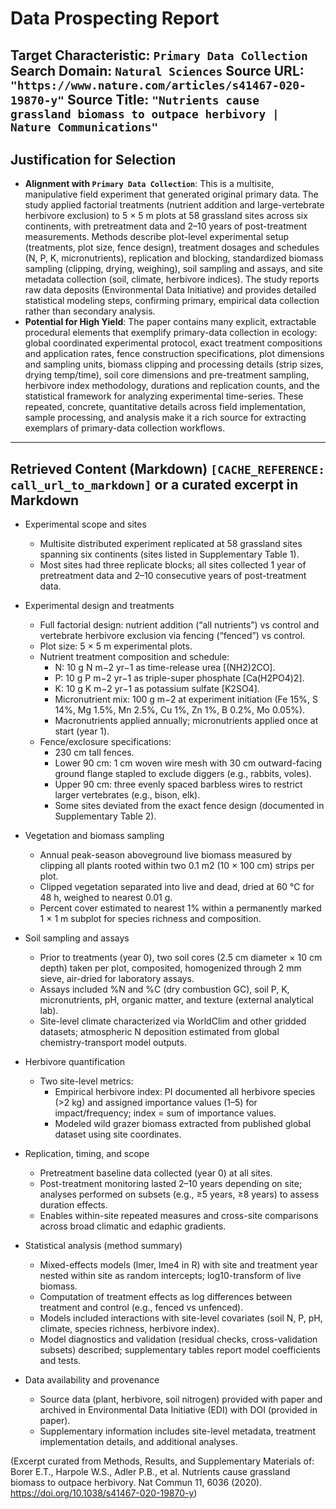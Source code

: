 # Data Prospecting Report
**Target Characteristic**: `Primary Data Collection` **Search Domain**: `Natural Sciences`
**Source URL**: `"https://www.nature.com/articles/s41467-020-19870-y"` **Source Title**: `"Nutrients cause grassland biomass to outpace herbivory | Nature Communications"`
----
## Justification for Selection 
* **Alignment with `Primary Data Collection`**: This is a multisite, manipulative field experiment that generated original primary data. The study applied factorial treatments (nutrient addition and large-vertebrate herbivore exclusion) to 5 × 5 m plots at 58 grassland sites across six continents, with pretreatment data and 2–10 years of post-treatment measurements. Methods describe plot-level experimental setup (treatments, plot size, fence design), treatment dosages and schedules (N, P, K, micronutrients), replication and blocking, standardized biomass sampling (clipping, drying, weighing), soil sampling and assays, and site metadata collection (soil, climate, herbivore indices). The study reports raw data deposits (Environmental Data Initiative) and provides detailed statistical modeling steps, confirming primary, empirical data collection rather than secondary analysis.
* **Potential for High Yield**: The paper contains many explicit, extractable procedural elements that exemplify primary-data collection in ecology: global coordinated experimental protocol, exact treatment compositions and application rates, fence construction specifications, plot dimensions and sampling units, biomass clipping and processing details (strip sizes, drying temp/time), soil core dimensions and pre-treatment sampling, herbivore index methodology, durations and replication counts, and the statistical framework for analyzing experimental time-series. These repeated, concrete, quantitative details across field implementation, sample processing, and analysis make it a rich source for extracting exemplars of primary-data collection workflows.

----
## Retrieved Content (Markdown) `[CACHE_REFERENCE: call_url_to_markdown]` or a curated excerpt in Markdown

- Experimental scope and sites
  - Multisite distributed experiment replicated at 58 grassland sites spanning six continents (sites listed in Supplementary Table 1).
  - Most sites had three replicate blocks; all sites collected 1 year of pretreatment data and 2–10 consecutive years of post-treatment data.

- Experimental design and treatments
  - Full factorial design: nutrient addition (“all nutrients”) vs control and vertebrate herbivore exclusion via fencing (“fenced”) vs control.
  - Plot size: 5 × 5 m experimental plots.
  - Nutrient treatment composition and schedule:
    - N: 10 g N m−2 yr−1 as time-release urea [(NH2)2CO].
    - P: 10 g P m−2 yr−1 as triple-super phosphate [Ca(H2PO4)2].
    - K: 10 g K m−2 yr−1 as potassium sulfate [K2SO4].
    - Micronutrient mix: 100 g m−2 at experiment initiation (Fe 15%, S 14%, Mg 1.5%, Mn 2.5%, Cu 1%, Zn 1%, B 0.2%, Mo 0.05%).
    - Macronutrients applied annually; micronutrients applied once at start (year 1).
  - Fence/exclosure specifications:
    - 230 cm tall fences.
    - Lower 90 cm: 1 cm woven wire mesh with 30 cm outward-facing ground flange stapled to exclude diggers (e.g., rabbits, voles).
    - Upper 90 cm: three evenly spaced barbless wires to restrict larger vertebrates (e.g., bison, elk).
    - Some sites deviated from the exact fence design (documented in Supplementary Table 2).

- Vegetation and biomass sampling
  - Annual peak-season aboveground live biomass measured by clipping all plants rooted within two 0.1 m2 (10 × 100 cm) strips per plot.
  - Clipped vegetation separated into live and dead, dried at 60 °C for 48 h, weighed to nearest 0.01 g.
  - Percent cover estimated to nearest 1% within a permanently marked 1 × 1 m subplot for species richness and composition.

- Soil sampling and assays
  - Prior to treatments (year 0), two soil cores (2.5 cm diameter × 10 cm depth) taken per plot, composited, homogenized through 2 mm sieve, air-dried for laboratory assays.
  - Assays included %N and %C (dry combustion GC), soil P, K, micronutrients, pH, organic matter, and texture (external analytical lab).
  - Site-level climate characterized via WorldClim and other gridded datasets; atmospheric N deposition estimated from global chemistry-transport model outputs.

- Herbivore quantification
  - Two site-level metrics:
    - Empirical herbivore index: PI documented all herbivore species (>2 kg) and assigned importance values (1–5) for impact/frequency; index = sum of importance values.
    - Modeled wild grazer biomass extracted from published global dataset using site coordinates.

- Replication, timing, and scope
  - Pretreatment baseline data collected (year 0) at all sites.
  - Post-treatment monitoring lasted 2–10 years depending on site; analyses performed on subsets (e.g., ≥5 years, ≥8 years) to assess duration effects.
  - Enables within-site repeated measures and cross-site comparisons across broad climatic and edaphic gradients.

- Statistical analysis (method summary)
  - Mixed-effects models (lmer, lme4 in R) with site and treatment year nested within site as random intercepts; log10-transform of live biomass.
  - Computation of treatment effects as log differences between treatment and control (e.g., fenced vs unfenced).
  - Models included interactions with site-level covariates (soil N, P, pH, climate, species richness, herbivore index).
  - Model diagnostics and validation (residual checks, cross-validation subsets) described; supplementary tables report model coefficients and tests.

- Data availability and provenance
  - Source data (plant, herbivore, soil nitrogen) provided with paper and archived in Environmental Data Initiative (EDI) with DOI (provided in paper).
  - Supplementary information includes site-level metadata, treatment implementation details, and additional analyses.

(Excerpt curated from Methods, Results, and Supplementary Materials of: Borer E.T., Harpole W.S., Adler P.B., et al. Nutrients cause grassland biomass to outpace herbivory. Nat Commun 11, 6036 (2020). https://doi.org/10.1038/s41467-020-19870-y)